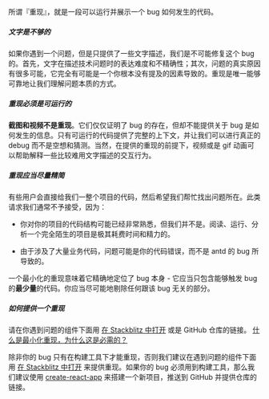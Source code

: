 所谓『重现』，就是一段可以运行并展示一个 bug 如何发生的代码。

##### 文字是不够的

如果你遇到一个问题，但是只提供了一些文字描述，我们是不可能修复这个 bug 的。首先，文字在描述技术问题时的表达难度和不精确性；其次，问题的真实原因有很多可能，它完全有可能是一个你根本没有提及的因素导致的。重现是唯一能够可靠地让我们理解问题本质的方式。

##### 重现必须是可运行的

**截图和视频不是重现**。它们仅仅证明了 bug 的存在，但却不能提供关于 bug 是如何发生的信息。只有可运行的代码提供了完整的上下文，并让我们可以进行真正的 debug 而不是空想和猜测。当然，在提供的重现的前提下，视频或是 gif 动画可以帮助解释一些比较难用文字描述的交互行为。

##### 重现应当尽量精简

有些用户会直接给我们一整个项目的代码，然后希望我们帮忙找出问题所在。此类请求我们通常不予接受，因为：

- 你对你的项目的代码结构可能已经非常熟悉，但我们并不是。阅读、运行、分析一个完全陌生的项目是极其耗费时间和精力的。

- 由于涉及了大量业务代码，问题可能是你的代码错误，而不是 antd 的 bug 所导致的。

一个最小化的重现意味着它精确地定位了 bug 本身 - 它应当只包含能够触发 bug 的**最少量**的代码。你应当尽可能地剔除任何跟该 bug 无关的部分。

##### 如何提供一个重现

请在你遇到问题的组件下面用 <a href="https://ant.design/components/button-cn#components-button-demo-basic" target="_blank">在 Stackblitz 中打开</a> 或是 GitHub 仓库的链接。
[什么是最小化重现，为什么这是必需的？](#repro-modal)

除非你的 bug 只有在构建工具下才能重现，否则我们建议在遇到问题的组件下面用 <a href="https://ant.design/components/button-cn#components-button-demo-basic" target="_blank">在 Stackblitz 中打开</a> 来提供重现。如果你的 bug 必须用到构建工具，那么我们建议使用 <a href="https://ant.design/docs/react/use-with-create-react-app-cn" target="_blank">create-react-app</a> 来搭建一个新项目，推送到 GitHub 并提供仓库的链接。
